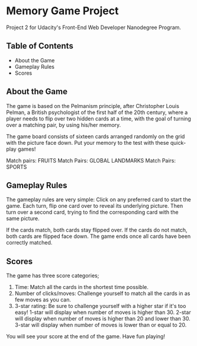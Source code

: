 # Memory Game Project

Project 2 for Udacity's Front-End Web Developer Nanodegree Program.

## Table of Contents

* About the Game
* Gameplay Rules
* Scores

## About the Game

The game is based on the Pelmanism principle, after Christopher Louis Pelman, a British psychologist of the first half of the 20th century, where a player needs to flip over two hidden cards at a time, with the goal of turning over a matching pair, by using his/her memory.

The game board consists of sixteen cards arranged randomly on the grid with the picture face down. Put your memory to the test with these quick-play games!

Match pairs: FRUITS
Match Pairs: GLOBAL LANDMARKS
Match Pairs: SPORTS

## Gameplay Rules

The gameplay rules are very simple: Click on any preferred card to start the game. Each turn, flip one card over to reveal its underlying picture. Then turn over a second card, trying to find the corresponding card with the same picture.

If the cards match, both cards stay flipped over.
If the cards do not match, both cards are flipped face down.
The game ends once all cards have been correctly matched.

## Scores

The game has three score categories;

1. Time: Match all the cards in the shortest time possible.
2. Number of clicks/moves: Challenge yourself to match all the cards in as few moves as you can.
3. 3-star rating: Be sure to challenge yourself with a higher star if it's too easy!
1-star will display when number of moves is higher than 30.
2-star will display when number of moves is higher than 20 and lower than 30.
3-star will display when number of moves is lower than or equal to 20.

You will see your score at the end of the game. Have fun playing!
